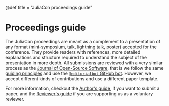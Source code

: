 @def title = "JuliaCon proceedings guide"

# Proceedings guide

The JuliaCon proceedings are meant as a complement to a presentation of
any format (mini-symposium, talk, lightning talk, poster)
accepted for the conference. They provide readers with
references, more detailed explanations and structure required to
understand the subject of the presentation in more depth.
All submissions are reviewed with a very similar process as the [Journal of Open-Source Software](http://joss.theoj.org), that is we follow the same [guiding principles](https://joss.readthedocs.io/en/latest/reviewer_guidelines.html) and use the [`@editorialbot` GitHub bot](https://github.com/editorialbot). However, we accept different kinds of contributions and use a different paper template.

For more information, checkout the [Author's guide](author), if you want to submit a paper, and the [Reviewer's guide](reviewer) if you are supporting us as a voluntary reviewer.

